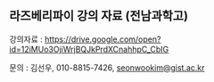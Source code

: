 ## 라즈베리파이 강의 자료 (전남과학고)

강의자료 : https://drive.google.com/open?id=12iMUo3OjiWrjBQJkPrdXCnahhpC_CbIG

문의 : 김선우, 010-8815-7426, seonwookim@gist.ac.kr
